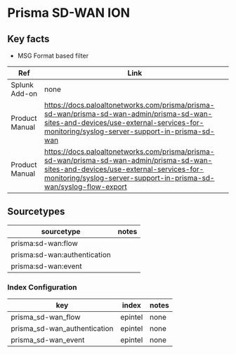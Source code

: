 # Prisma SD-WAN ION

## Key facts
* MSG Format based filter

| Ref            | Link                                                                                                    |
|----------------|---------------------------------------------------------------------------------------------------------|
| Splunk Add-on  | none                                                                 |
| Product Manual | https://docs.paloaltonetworks.com/prisma/prisma-sd-wan/prisma-sd-wan-admin/prisma-sd-wan-sites-and-devices/use-external-services-for-monitoring/syslog-server-support-in-prisma-sd-wan                                                                 |
| Product Manual | https://docs.paloaltonetworks.com/prisma/prisma-sd-wan/prisma-sd-wan-admin/prisma-sd-wan-sites-and-devices/use-external-services-for-monitoring/syslog-server-support-in-prisma-sd-wan/syslog-flow-export |

## Sourcetypes

| sourcetype               | notes |
|--------------------------|-------|
| prisma:sd-wan:flow | | none |
| prisma:sd-wan:authentication | | none |
| prisma:sd-wan:event | | none |

### Index Configuration

| key                        | index    | notes          |
|----------------------------|----------|----------------|
| prisma_sd-wan_flow  | epintel   | none           |
| prisma_sd-wan_authentication  | epintel   | none           |
| prisma_sd-wan_event  | epintel   | none           |

